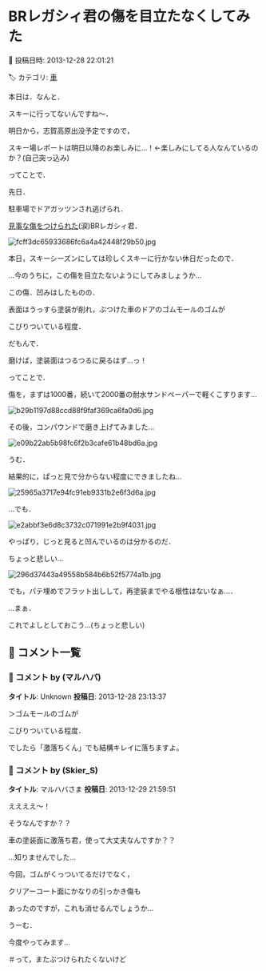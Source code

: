 # BRレガシィ君の傷を目立たなくしてみた

📅 投稿日時: 2013-12-28 22:01:21

🏷️ カテゴリ: [車](cba0e8330b3f2ded7c1addfacc75d4547.md)

本日は．なんと．


スキーに行ってないんですね～．


明日から，志賀高原出没予定ですので，


スキー場レポートは明日以降のお楽しみに…！←楽しみにしてる人なんているのか？(自己突っ込み)





ってことで．


先日．


駐車場でドアガッツンされ逃げられ．


[見事な傷をつけられた](ed056db8d26491cb9856247d5baa9c33c.md)(涙)BRレガシィ君．




![fcff3dc65933686fc6a4a42448f29b50.jpg](images/fcff3dc65933686fc6a4a42448f29b50.jpg)




本日，スキーシーズンにしては珍しくスキーに行かない休日だったので．


…今のうちに，この傷を目立たないようにしてみましょうか…





この傷．凹みはしたものの．


表面はうっすら塗装が削れ，ぶつけた車のドアのゴムモールのゴムが


こびりついている程度．





だもんで．


磨けば，塗装面はつるつるに戻るはず…っ！





ってことで．


傷を，まずは1000番，続いて2000番の耐水サンドペーパーで軽くこすります…




![b29b1197d88ccd88f9faf369ca6fa0d6.jpg](images/b29b1197d88ccd88f9faf369ca6fa0d6.jpg)




その後，コンパウンドで磨き上げてみました…




![e09b22ab5b98fc6f2b3cafe61b48bd6a.jpg](images/e09b22ab5b98fc6f2b3cafe61b48bd6a.jpg)







うむ．


結果的に，ぱっと見で分からない程度にできましたね…




![25965a3717e94fc91eb9331b2e6f3d6a.jpg](images/25965a3717e94fc91eb9331b2e6f3d6a.jpg)







…でも．




![e2abbf3e6d8c3732c071991e2b9f4031.jpg](images/e2abbf3e6d8c3732c071991e2b9f4031.jpg)




やっぱり，じっと見ると凹んでいるのは分かるのだ．


ちょっと悲しい…




![296d37443a49558b584b6b52f5774a1b.jpg](images/296d37443a49558b584b6b52f5774a1b.jpg)




でも，パテ埋めでフラット出しして，再塗装までやる根性はないなぁ…．





…まぁ．


これでよしとしておこう…(ちょっと悲しい)

## 💬 コメント一覧

### 💬 コメント by (マルハバ)
**タイトル**: Unknown
**投稿日**: 2013-12-28 23:13:37

＞ゴムモールのゴムが

こびりついている程度．



でしたら「激落ちくん」でも結構キレイに落ちますよ。

### 💬 コメント by (Skier_S)
**タイトル**: マルハバさま
**投稿日**: 2013-12-29 21:59:51

ええええ～！

そうなんですか？？



車の塗装面に激落ち君，使って大丈夫なんですか？？

…知りませんでした…

今回，ゴムがくっついてるだけでなく，

クリアーコート面にかなりの引っかき傷も

あったのですが，これも消せるんでしょうか…



うーむ．

今度やってみます…

＃って，またぶつけられたくないけど

